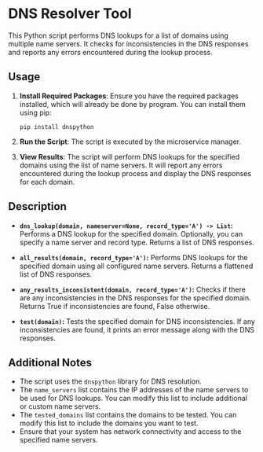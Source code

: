 # DNS Resolver Tool

This Python script performs DNS lookups for a list of domains using multiple name servers. It checks for inconsistencies in the DNS responses and reports any errors encountered during the lookup process.

## Usage

1. **Install Required Packages**: Ensure you have the required packages installed, which will already be done by program. You can install them using pip:
    ```
    pip install dnspython
    ```

2. **Run the Script**: The script is executed by the microservice manager. 
3. **View Results**: The script will perform DNS lookups for the specified domains using the list of name servers. It will report any errors encountered during the lookup process and display the DNS responses for each domain.

## Description

- **`dns_lookup(domain, nameserver=None, record_type='A') -> List`:** Performs a DNS lookup for the specified domain. Optionally, you can specify a name server and record type. Returns a list of DNS responses.

- **`all_results(domain, record_type='A')`:** Performs DNS lookups for the specified domain using all configured name servers. Returns a flattened list of DNS responses.

- **`any_results_inconsistent(domain, record_type='A')`:** Checks if there are any inconsistencies in the DNS responses for the specified domain. Returns True if inconsistencies are found, False otherwise.

- **`test(domain)`:** Tests the specified domain for DNS inconsistencies. If any inconsistencies are found, it prints an error message along with the DNS responses.

## Additional Notes

- The script uses the `dnspython` library for DNS resolution.
- The `name_servers` list contains the IP addresses of the name servers to be used for DNS lookups. You can modify this list to include additional or custom name servers.
- The `tested_domains` list contains the domains to be tested. You can modify this list to include the domains you want to test.
- Ensure that your system has network connectivity and access to the specified name servers.

